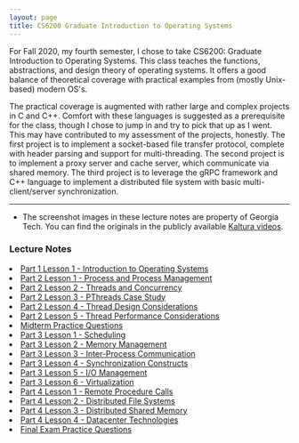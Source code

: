 ```yaml
---
layout: page
title: CS6200 Graduate Introduction to Operating Systems
---
```


For Fall 2020, my fourth semester, I chose to take CS6200: Graduate Introduction to Operating Systems.  This class teaches the functions, abstractions, and design theory of operating systems.  It offers a good balance of theoretical coverage with practical examples from (mostly Unix-based) modern OS's.

The practical coverage is augmented with rather large and complex projects in C and C++.  Comfort with these languages is suggested as a prerequisite for the class, though I chose to jump in and try to pick that up as I went.  This may have contributed to my assessment of the projects, honestly.  The first project is to implement a socket-based file transfer protocol, complete with header parsing and support for multi-threading.  The second project is to implement a proxy server and cache server, which communicate via shared memory.  The third project is to leverage the gRPC framework and C++ language to implement a distributed file system with basic multi-client/server synchronization.

***

* The screenshot images in these lecture notes are property of Georgia Tech.  You can find the originals in the publicly available [Kaltura videos](https://omscs.gatech.edu/cs-6200-introduction-operating-systems-course-videos).

<section>
 <h3>Lecture Notes</h3>
<li>
<a href="{{ "/gios_lec_P1L2" | prepend: site.baseurl | append: ".html" | replace: '//', '/' }}">
    Part 1 Lesson 1 - Introduction to Operating Systems
</a>
</li>

<li>
<a href="{{ "/gios_lec_P2L1" | prepend: site.baseurl | append: ".html" | replace: '//', '/' }}">
    Part 2 Lesson 1 - Process and Process Management
</a>
</li>

<li>
<a href="{{ "/gios_lec_P2L2" | prepend: site.baseurl | append: ".html" | replace: '//', '/' }}">
    Part 2 Lesson 2 - Threads and Concurrency
</a>
</li>

<li>
<a href="{{ "/gios_lec_P2L3" | prepend: site.baseurl | append: ".html" | replace: '//', '/' }}">
    Part 2 Lesson 3 - PThreads Case Study
</a>
</li>

<li>
<a href="{{ "/gios_lec_P2L4" | prepend: site.baseurl | append: ".html" | replace: '//', '/' }}">
    Part 2 Lesson 4 - Thread Design Considerations
</a>
</li>

<li>
<a href="{{ "/gios_lec_P2L5" | prepend: site.baseurl | append: ".html" | replace: '//', '/' }}">
    Part 2 Lesson 5 - Thread Performance Considerations
</a>
</li>

<li>
<a href="{{ "/gios_lec_midt_prep" | prepend: site.baseurl | append: ".html" | replace: '//', '/' }}">
    Midterm Practice Questions
</a>
</li>

<li>
<a href="{{ "/gios_lec_P3L1" | prepend: site.baseurl | append: ".html" | replace: '//', '/' }}">
    Part 3 Lesson 1 - Scheduling
</a>
</li>

<li>
<a href="{{ "/gios_lec_P3L2" | prepend: site.baseurl | append: ".html" | replace: '//', '/' }}">
    Part 3 Lesson 2 - Memory Management
</a>
</li>

<li>
<a href="{{ "/gios_lec_P3L3" | prepend: site.baseurl | append: ".html" | replace: '//', '/' }}">
    Part 3 Lesson 3 - Inter-Process Communication
</a>
</li>

<li>
<a href="{{ "/gios_lec_P3L4" | prepend: site.baseurl | append: ".html" | replace: '//', '/' }}">
    Part 3 Lesson 4 - Synchronization Constructs
</a>
</li>

<li>
<a href="{{ "/gios_lec_P3L5" | prepend: site.baseurl | append: ".html" | replace: '//', '/' }}">
    Part 3 Lesson 5 - I/O Management
</a>
</li>

<li>
<a href="{{ "/gios_lec_P3L6" | prepend: site.baseurl | append: ".html" | replace: '//', '/' }}">
    Part 3 Lesson 6 - Virtualization
</a>
</li>

<li>
<a href="{{ "/gios_lec_P4L1" | prepend: site.baseurl | append: ".html" | replace: '//', '/' }}">
    Part 4 Lesson 1 - Remote Procedure Calls
</a>
</li>

<li>
<a href="{{ "/gios_lec_P4L2" | prepend: site.baseurl | append: ".html" | replace: '//', '/' }}">
    Part 4 Lesson 2 - Distributed File Systems
</a>
</li>

<li>
<a href="{{ "/gios_lec_P4L3" | prepend: site.baseurl | append: ".html" | replace: '//', '/' }}">
    Part 4 Lesson 3 - Distributed Shared Memory
</a>
</li>

<li>
<a href="{{ "/gios_lec_P4L4" | prepend: site.baseurl | append: ".html" | replace: '//', '/' }}">
    Part 4 Lesson 4 - Datacenter Technologies
</a>
</li>

<li>
<a href="{{ "/gios_lec_fnl_prep" | prepend: site.baseurl | append: ".html" | replace: '//', '/' }}">
    Final Exam Practice Questions
</a>
</li>

</section>